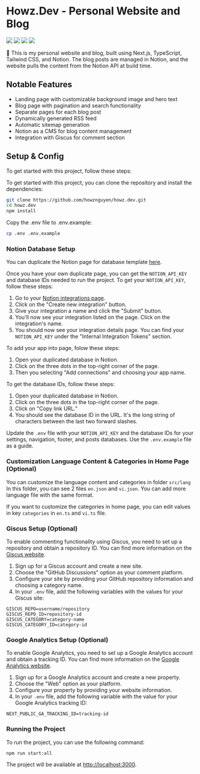 # Howz.Dev - Personal Website and Blog

[![](https://img.shields.io/github/issues/howznguyen/howz.dev?color=0088ff)](https://github.com/howznguyen/howz.dev/issues)
[![](https://img.shields.io/github/languages/top/howznguyen/howz.dev)](https://github.com/howznguyen/howz.dev)
[![](https://img.shields.io/github/manifest-json/v/howznguyen/howz.dev)](https://github.com/howznguyen/howz.dev/releases)
[![](https://img.shields.io/github/discussions/howznguyen/howz.dev)](https://github.com/howznguyen/howz.dev/discussions)

💠 This is my personal website and blog, built using Next.js, TypeScript, Tailwind CSS, and Notion. The blog posts are managed in Notion, and the website pulls the content from the Notion API at build time.

## Notable Features

- Landing page with customizable background image and hero text
- Blog page with pagination and search functionality
- Separate pages for each blog post
- Dynamically generated RSS feed
- Automatic sitemap generation
- Notion as a CMS for blog content management
- Integration with Giscus for comment section

## Setup & Config
To get started with this project, follow these steps:

To get started with this project, you can clone the repository and install the dependencies:
```bash
git clone https://github.com/howznguyen/howz.dev.git
cd howz.dev
npm install
```

Copy the .env file to .env.example:
```bash
cp .env .env.example
```
### Notion Database Setup

You can duplicate the Notion page for database template [here](https://howznguyen.notion.site/Howz-Nguyen-Blog-Template-6085aaf78b84462bb137db0e8fea2676). 

Once you have your own duplicate page, you can get the `NOTION_API_KEY` and database IDs needed to run the project. To get your `NOTION_API_KEY`, follow these steps:

1. Go to your [Notion integrations page](https://developers.notion.com/docs/getting-started#step-2-share-a-database-with-your-integration).
2. Click on the "Create new integration" button.
3. Give your integration a name and click the "Submit" button.
4. You'll now see your integration listed on the page. Click on the integration's name.
5. You should now see your integration details page. You can find your `NOTION_API_KEY` under the "Internal Integration Tokens" section.

To add your app into page, folow these steps:
1. Open your duplicated database in Notion.
2. Click on the three dots in the top-right corner of the page.
3. Then you selecting "Add connections" and choosing your app name.

To get the database IDs, follow these steps:

1. Open your duplicated database in Notion.
2. Click on the three dots in the top-right corner of the page.
3. Click on "Copy link URL."
4. You should see the database ID in the URL. It's the long string of characters between the last two forward slashes.

Update the `.env` file with your `NOTION_API_KEY` and the database IDs for your settings, navigation, footer, and posts databases. Use the `.env.example` file as a guide.

### Customization Language Content & Categories in Home Page (Optional)

You can customize the language content and categories in folder `src/lang`
In this folder, you can see 2 files `en.json` and `vi.json`. You can add more language file with the same format.

If you want to customize the categories in home page, you can edit values in key `categories` in `en.ts` and `vi.ts` file.

### Giscus Setup (Optional)

To enable commenting functionality using Giscus, you need to set up a repository and obtain a repository ID. You can find more information on the [Giscus website](https://giscus.app/).

1. Sign up for a Giscus account and create a new site.
2. Choose the "GitHub Discussions" option as your comment platform.
3. Configure your site by providing your GitHub repository information and choosing a category name.
4. In your `.env` file, add the following variables with the values for your Giscus site:

```env
GISCUS_REPO=username/repository
GISCUS_REPO_ID=repository-id
GISCUS_CATEGORY=category-name
GISCUS_CATEGORY_ID=category-id
```

### Google Analytics Setup (Optional)

To enable Google Analytics, you need to set up a Google Analytics account and obtain a tracking ID. You can find more information on the [Google Analytics website](https://analytics.google.com/).

1. Sign up for a Google Analytics account and create a new property.
2. Choose the "Web" option as your platform.
3. Configure your property by providing your website information.
4. In your `.env` file, add the following variable with the value for your Google Analytics tracking ID:

```env
NEXT_PUBLIC_GA_TRACKING_ID=tracking-id
```

### Running the Project

To run the project, you can use the following command:
```bash
npm run start:all
```

The project will be available at [http://localhost:3000](http://localhost:3000).